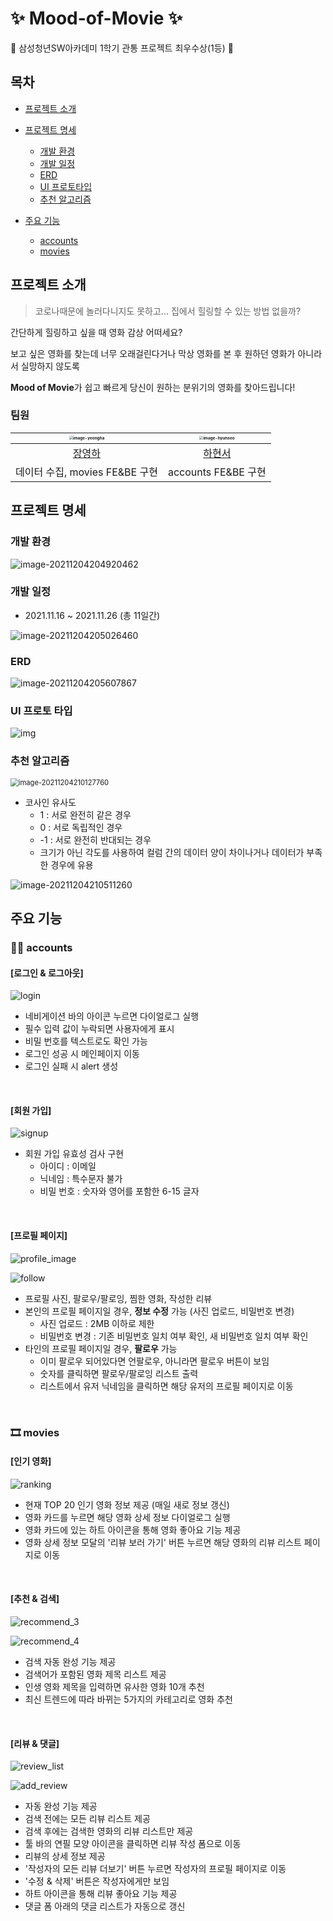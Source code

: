 # ✨ Mood-of-Movie ✨
🥇 삼성청년SW아카데미 1학기 관통 프로젝트 최우수상(1등) 🥇



## 목차
- [프로젝트 소개](#프로젝트-소개)

- [프로젝트 명세](#프로젝트-명세)
  
  - [개발 환경](#개발-환경)
  - [개발 일정](#개발-일정)
  - [ERD](#ERD)
  - [UI 프로토타입](#UI-프로토타입)
  - [추천 알고리즘](#추천-알고리즘)
  
- [주요 기능](#주요-기능)

  - [accounts](#accounts)
  - [movies](#movies)

  
## 프로젝트 소개
> 코로나때문에 놀러다니지도 못하고... 집에서 힐링할 수 있는 방법 없을까?



간단하게 힐링하고 싶을 때 영화 감상 어떠세요?

보고 싶은 영화를 찾는데 너무 오래걸린다거나 막상 영화를 본 후 원하던 영화가 아니라서 실망하지 않도록

**Mood of Movie**가 쉽고 빠르게 당신이 원하는 분위기의 영화를 찾아드립니다!



### 팀원

| <img src="https://avatars.githubusercontent.com/u/87457128?v=4" alt="image-yeongha" style="zoom:40%;" /> | <img src="https://avatars.githubusercontent.com/u/78924207?v=4" alt="image-hyunseo" style="zoom:40%;" /> |
| :----------------------------------------------------------: | :----------------------------------------------------------: |
|           [장영하](https://github.com/yeongsummer)           |             [하현서](https://github.com/hyunse0)             |
|                데이터 수집, movies FE&BE 구현                |                     accounts FE&BE 구현                      |



## 프로젝트 명세
### 개발 환경

![image-20211204204920462](README.assets/image-20211204204920462.png)



### 개발 일정

- 2021.11.16 ~ 2021.11.26 (총 11일간)

![image-20211204205026460](README.assets/image-20211204205026460.png)



### ERD

![image-20211204205607867](README.assets/image-20211204205607867.png)



### UI 프로토 타입

![img](https://www.notion.so/image/https%3A%2F%2Fs3-us-west-2.amazonaws.com%2Fsecure.notion-static.com%2Fde58fe2c-9eac-41b2-b16e-4abe07a0b931%2FUntitled.png?table=block&id=40a11754-c6d9-4094-a8f7-ca647ac726c9&spaceId=daa2d103-3ecd-4519-8c30-4f55e74c7ef4&width=2000&userId=15ddc9f1-f55d-4520-a0c8-7e7e99a76dbb&cache=v2)



### 추천 알고리즘

<img src="README.assets/image-20211204210127760.png" alt="image-20211204210127760" style="zoom:80%;" />

- 코사인 유사도
  - 1 : 서로 완전히 같은 경우
  - 0 : 서로 독립적인 경우
  - -1 : 서로 완전히 반대되는 경우
  - 크기가 아닌 각도를 사용하여 컬럼 간의 데이터 양이 차이나거나 데이터가 부족한 경우에 유용

![image-20211204210511260](README.assets/image-20211204210511260.png)



## 주요 기능

### 🙋‍♀️ accounts



#### **[로그인 & 로그아웃]**

![login](README.assets/login.gif)



- 네비게이션 바의 아이콘 누르면 다이얼로그 실행
- 필수 입력 값이 누락되면 사용자에게 표시
- 비밀 번호를 텍스트로도 확인 가능
- 로그인 성공 시 메인페이지 이동
- 로그인 실패 시 alert 생성
<br>


#### **[회원 가입]**

![signup](README.assets/signup.gif)

- 회원 가입 유효성 검사 구현
  - 아이디 : 이메일
  - 닉네임 : 특수문자 불가
  - 비밀 번호 : 숫자와 영어를 포함한 6-15 글자
<br>


#### **[프로필 페이지]**

![profile_image](README.assets/profile_image.gif)

![follow](README.assets/follow.gif)

- 프로필 사진, 팔로우/팔로잉, 찜한 영화, 작성한 리뷰
- 본인의 프로필 페이지일 경우, **정보 수정** 가능 (사진 업로드, 비밀번호 변경)
  - 사진 업로드 : 2MB 이하로 제한
  - 비밀번호 변경 : 기존 비밀번호 일치 여부 확인, 새 비밀번호 일치 여부 확인
- 타인의 프로필 페이지일 경우, **팔로우** 가능
  - 이미 팔로우 되어있다면 언팔로우, 아니라면 팔로우 버튼이 보임
  - 숫자를 클릭하면 팔로우/팔로잉 리스트 출력
  - 리스트에서 유저 닉네임을 클릭하면 해당 유저의 프로필 페이지로 이동
<br>


### 🎞 movies



#### **[인기 영화]**

![ranking](README.assets/ranking.gif)

- 현재 TOP 20 인기 영화 정보 제공 (매일 새로 정보 갱신)
- 영화 카드를 누르면 해당 영화 상세 정보 다이얼로그 실행
- 영화 카드에 있는 하트 아이콘을 통해 영화 좋아요 기능 제공
-  영화 상세 정보 모달의 '리뷰 보러 가기' 버튼 누르면 해당 영화의 리뷰 리스트 페이지로 이동
<br>


#### **[추천 & 검색]**

![recommend_3](README.assets/recommend_3.gif)

![recommend_4](README.assets/recommend_4.gif)

- 검색 자동 완성 기능 제공
- 검색어가 포함된 영화 제목 리스트 제공
- 인생 영화 제목을 입력하면 유사한 영화 10개 추천
- 최신 트렌드에 따라 바뀌는 5가지의 카테고리로 영화 추천
<br>


#### **[리뷰 & 댓글]**

![review_list](README.assets/review_list.gif)

![add_review](README.assets/add_review.gif)

- 자동 완성 기능 제공
- 검색 전에는 모든 리뷰 리스트 제공
- 검색 후에는 검색한 영화의 리뷰 리스트만 제공
- 툴 바의 연필 모양 아이콘을 클릭하면 리뷰 작성 폼으로 이동
- 리뷰의 상세 정보 제공
- '작성자의 모든 리뷰 더보기' 버튼 누르면 작성자의 프로필 페이지로 이동
- '수정 & 삭제' 버튼은 작성자에게만 보임
- 하트 아이콘을 통해 리뷰 좋아요 기능 제공
- 댓글 폼 아래의 댓글 리스트가 자동으로 갱신
